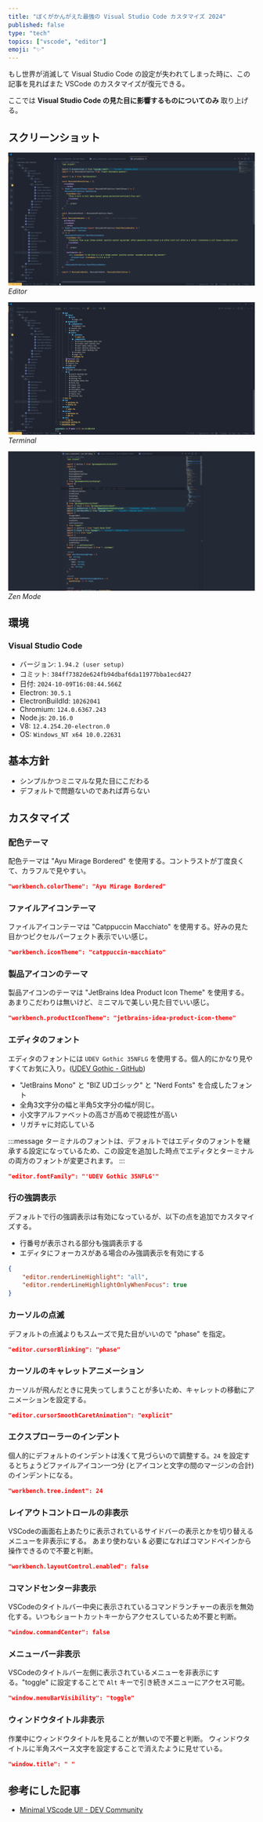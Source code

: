 ```yaml
---
title: "ぼくがかんがえた最強の Visual Studio Code カスタマイズ 2024"
published: false
type: "tech"
topics: ["vscode", "editor"]
emoji: "✨"
---
```


もし世界が消滅して Visual Studio Code の設定が失われてしまった時に、この記事を見ればまた VSCode のカスタマイズが復元できる。

ここでは **Visual Studio Code の見た目に影響するものについてのみ** 取り上げる。

## スクリーンショット

![Editor](/images/ultimate-vscode-customization-2024/ss-editor.png)
*Editor*

![Tarminal](/images/ultimate-vscode-customization-2024/ss-terminal.png)
*Terminal*

![Zen Mode](/images/ultimate-vscode-customization-2024/ss-zen-mode.png)
*Zen Mode*

## 環境

### Visual Studio Code

- バージョン: `1.94.2 (user setup)`
- コミット: `384ff7382de624fb94dbaf6da11977bba1ecd427`
- 日付: `2024-10-09T16:08:44.566Z`
- Electron: `30.5.1`
- ElectronBuildId: `10262041`
- Chromium: `124.0.6367.243`
- Node.js: `20.16.0`
- V8: `12.4.254.20-electron.0`
- OS: `Windows_NT x64 10.0.22631`

## 基本方針

- シンプルかつミニマルな見た目にこだわる
- デフォルトで問題ないのであれば弄らない

## カスタマイズ

### 配色テーマ

配色テーマは "Ayu Mirage Bordered" を使用する。コントラストが丁度良くて、カラフルで見やすい。

```json
"workbench.colorTheme": "Ayu Mirage Bordered"
```

### ファイルアイコンテーマ

ファイルアイコンテーマは "Catppuccin Macchiato" を使用する。好みの見た目かつピクセルパーフェクト表示でいい感じ。

```json
"workbench.iconTheme": "catppuccin-macchiato"
```

### 製品アイコンのテーマ

製品アイコンのテーマは "JetBrains Idea Product Icon Theme" を使用する。あまりこだわりは無いけど、ミニマルで美しい見た目でいい感じ。

```json
"workbench.productIconTheme": "jetbrains-idea-product-icon-theme"
```

### エディタのフォント

エディタのフォントには `UDEV Gothic 35NFLG` を使用する。個人的にかなり見やすくてお気に入り。([UDEV Gothic - GitHub](https://github.com/yuru7/udev-gothic))

- "JetBrains Mono" と "BIZ UDゴシック" と "Nerd Fonts" を合成したフォント
- 全角3文字分の幅と半角5文字分の幅が同じ。
- 小文字アルファベットの高さが高めで視認性が高い
- リガチャに対応している

:::message
ターミナルのフォントは、デフォルトではエディタのフォントを継承する設定になっているため、この設定を追加した時点でエディタとターミナルの両方のフォントが変更されます。
:::

```json
"editor.fontFamily": "'UDEV Gothic 35NFLG'"
```

### 行の強調表示

デフォルトで行の強調表示は有効になっているが、以下の点を追加でカスタマイズする。

- 行番号が表示される部分も強調表示する
- エディタにフォーカスがある場合のみ強調表示を有効にする

```json
{
    "editor.renderLineHighlight": "all",
    "editor.renderLineHighlightOnlyWhenFocus": true
}
```

### カーソルの点滅

デフォルトの点滅よりもスムーズで見た目がいいので "phase" を指定。

```json
"editor.cursorBlinking": "phase"
```

### カーソルのキャレットアニメーション

カーソルが飛んだときに見失ってしまうことが多いため、キャレットの移動にアニメーションを設定する。

```json
"editor.cursorSmoothCaretAnimation": "explicit"
```


### エクスプローラーのインデント

個人的にデフォルトのインデントは浅くて見づらいので調整する。`24` を設定するとちょうどファイルアイコン一つ分 (とアイコンと文字の間のマージンの合計) のインデントになる。

```json
"workbench.tree.indent": 24
```

### レイアウトコントロールの非表示

VSCodeの画面右上あたりに表示されているサイドバーの表示とかを切り替えるメニューを非表示にする。
あまり使わない & 必要になればコマンドペインから操作できるので不要と判断。

```json
"workbench.layoutControl.enabled": false
```

### コマンドセンター非表示

VSCodeのタイトルバー中央に表示されているコマンドランチャーの表示を無効化する。いつもショートカットキーからアクセスしているため不要と判断。

```json
"window.commandCenter": false
```

### メニューバー非表示

VSCodeのタイトルバー左側に表示されているメニューを非表示にする。"toggle" に設定することで `Alt` キーで引き続きメニューにアクセス可能。

```json
"window.menuBarVisibility": "toggle"
```

### ウィンドウタイトル非表示

作業中にウィンドウタイトルを見ることが無いので不要と判断。
ウィンドウタイトルに半角スペース文字を設定することで消えたように見せている。

```json
"window.title": " "
```

## 参考にした記事

- [Minimal VScode UI! - DEV Community](https://dev.to/andrewgeorge/minimal-vscode-ui-343e)